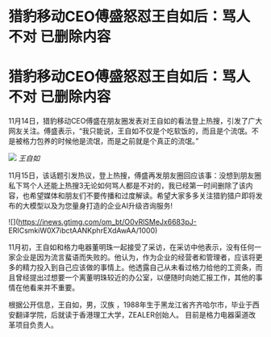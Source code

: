 # 猎豹移动CEO傅盛怒怼王自如后：骂人不对 已删除内容

# 猎豹移动CEO傅盛怒怼王自如后：骂人不对 已删除内容

11月14日，猎豹移动CEO傅盛在朋友圈发表对王自如的看法登上热搜，引发了广大网友关注。傅盛表示，“我只能说，王自如不仅是个吃软饭的，而且是个流氓。不是被格力包养的时候他是流氓，而是之前就是个真正的流氓。”

![](https://inews.gtimg.com/om_bt/ORuhMZx4Z4wfv-d1Wb2Ph2tp5NiV1QnyRGfw6aO_BYTtUAA/1000)
_王自如_

11月15日，该话题引发热议，登上热搜，傅盛再发朋友圈回应该事：没想到朋友圈私下骂个人还能上热搜3无论如何骂人都是不对的，我已经第一时间删除了该内容，也希望媒体和朋友们不要传播和过度解读。希望大家多多关注猎豹猎户即将发布的大模型以及为您量身打造的企业AI升级咨询服务!

![](https://inews.gtimg.com/om_bt/O0vRlSMeJx6683pJ-
ERICsmkiW0X7ibctAANKphrEXdAwAA/1000)

11月初，王自如和格力电器董明珠一起接受了采访，在采访中他表示，没有任何一家企业是因为流言蜚语而失败的。他认为，作为企业的经营者和管理者，应该将更多的精力投入到自己应该做的事情上。他透露自己从未看过格力给他的工资条，而且曾经提出过想要一个离董明珠较近的办公室，以便随时向她汇报工作，其他的事情在他看来并不重要。

根据公开信息，王自如，男，汉族 ，1988年生于黑龙江省齐齐哈尔市，毕业于西安翻译学院，后就读于香港理工大学，ZEALER创始人。
目前是格力电器渠道改革项目负责人。

